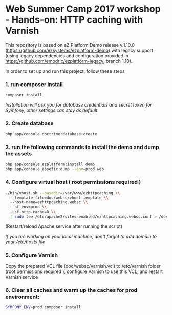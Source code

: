 # Web Summer Camp 2017 workshop - Hands-on: HTTP caching with Varnish

This repository is based on eZ Platform Demo release v.1.10.0 (https://github.com/ezsystems/ezplatform-demo) with legacy support 
(using legacy dependencies and configuration provided in https://github.com/emodric/ezplatform-legacy, branch 1.10).

In order to set up and run this project, follow these steps
### 1. run composer install
```bash
composer install
```
*Installation will ask you for database credentials and secret token for Symfony, other settings can stay as default.* 

### 2. Create database
```bash
php app/console doctrine:database:create
```

### 3. run the following commands to install the demo and dump the assets
```bash
php app/console ezplatform:install demo
php app/console assetic:dump --env=prod web
```

### 4. Configure virtual host ( root permissions required )
```bash
./bin/vhost.sh --basedir=/var/www/ezhttpcaching \\
  --template-file=doc/websc/vhost.template \\
  --host-name=ezhttpcaching.websc \\
  --sf-env=prod \\
  --sf-http-cache=0 \\
  | sudo tee /etc/apache2/sites-enabled/ezhttpcaching.websc.conf > /dev/null
``` 
(Restart/reload Apache service after running the script)

*If you are working on your local machine, don't forget to add domain to your /etc/hosts file*
### 5. Configure Varnish

Copy the prepared VCL file (doc/websc/varnish.vcl) to /etc/varnish folder (root permissions required ), configure Varnish to use this VCL, and restart Varnish service

### 6. Clear all caches and warm up the caches for prod environment:
```bash
SYMFONY_ENV=prod composer install
```


